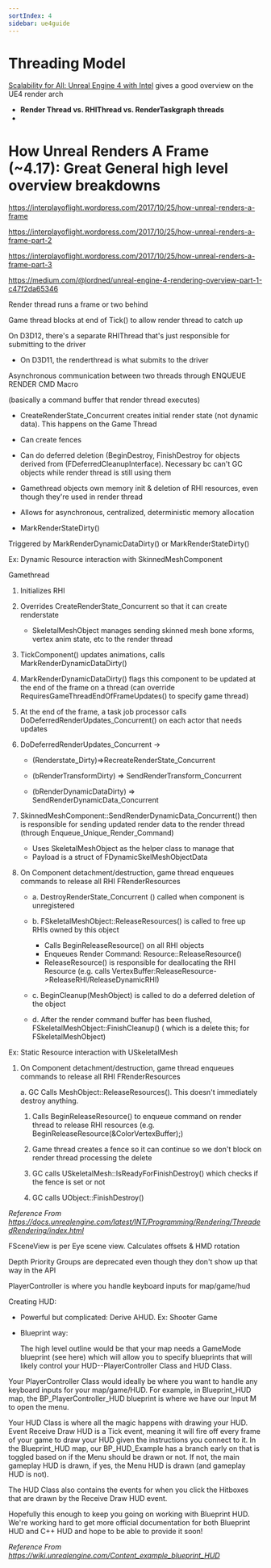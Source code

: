 ```yaml
---
sortIndex: 4
sidebar: ue4guide
---
```


# Threading Model

[Scalability for All: Unreal Engine 4 with Intel](https://www.slideshare.net/IntelSoftware/scalability-for-all-unreal-engine-4-with-intel) gives a good overview on the UE4 render arch

- **Render Thread vs. RHIThread vs. RenderTaskgraph threads**
-

# How Unreal Renders A Frame (~4.17): Great General high level overview breakdowns

<https://interplayoflight.wordpress.com/2017/10/25/how-unreal-renders-a-frame>

<https://interplayoflight.wordpress.com/2017/10/25/how-unreal-renders-a-frame-part-2>

<https://interplayoflight.wordpress.com/2017/10/25/how-unreal-renders-a-frame-part-3>

<https://medium.com/@lordned/unreal-engine-4-rendering-overview-part-1-c47f2da65346>

Render thread runs a frame or two behind

Game thread blocks at end of Tick() to allow render thread to catch up

On D3D12, there's a separate RHIThread that's just responsible for submitting to the driver

- On D3D11, the renderthread is what submits to the driver

Asynchronous communication between two threads through ENQUEUE RENDER CMD Macro

(basically a command buffer that render thread executes)

- CreateRenderState_Concurrent creates initial render state (not dynamic data). This happens on the Game Thread

- Can create fences

- Can do deferred deletion (BeginDestroy, FinishDestroy for objects derived from (FDeferredCleanupInterface). Necessary bc can't GC objects while render thread is still using them

- Gamethread objects own memory init & deletion of RHI resources, even though they're used in render thread

- Allows for asynchronous, centralized, deterministic memory allocation

- MarkRenderStateDirty()

Triggered by MarkRenderDynamicDataDirty() or MarkRenderStateDirty()

Ex: Dynamic Resource interaction with SkinnedMeshComponent

Gamethread

1. Initializes RHI

1. Overrides CreateRenderState_Concurrent so that it can create renderstate

   - SkeletalMeshObject manages sending skinned mesh bone xforms, vertex anim state, etc to the render thread

1. TickComponent() updates animations, calls MarkRenderDynamicDataDirty()

1. MarkRenderDynamicDataDirty() flags this component to be updated at the end of the frame on a thread (can override RequiresGameThreadEndOfFrameUpdates() to specify game thread)

1. At the end of the frame, a task job processor calls DoDeferredRenderUpdates_Concurrent() on each actor that needs updates

1. DoDeferredRenderUpdates_Concurrent ->

   - (Renderstate_Dirty)=>RecreateRenderState_Concurrent

   - (bRenderTransformDirty) => SendRenderTransform_Concurrent

   - (bRenderDynamicDataDirty) => SendRenderDynamicData_Concurrent

1. SkinnedMeshComponent::SendRenderDynamicData_Concurrent() then is responsible for sending updated render data to the render thread (through Enqueue_Unique_Render_Command)
   - Uses SkeletalMeshObject as the helper class to manage that
   - Payload is a struct of FDynamicSkelMeshObjectData

1. On Component detachment/destruction, game thread enqueues commands to release all RHI FRenderResources

   - a. DestroyRenderState_Concurrent () called when component is unregistered

   - b. FSkeletalMeshObject::ReleaseResources() is called to free up RHIs owned by this object
     - Calls BeginReleaseResource() on all RHI objects
     - Enqueues Render Command: Resource::ReleaseResource()
     - ReleaseResource() is responsible for deallocating the RHI Resource (e.g. calls VertexBuffer:ReleaseResource->ReleaseRHI/ReleaseDynamicRHI)

   - c. BeginCleanup(MeshObject) is called to do a deferred deletion of the object

   - d. After the render command buffer has been flushed, FSkeletalMeshObject::FinishCleanup() ( which is a delete this; for FSkeletalMeshObject)

Ex: Static Resource interaction with USkeletalMesh

1. On Component detachment/destruction, game thread enqueues commands to release all RHI FRenderResources

   a. GC Calls MeshObject::ReleaseResources(). This doesn't immediately destroy anything.

   1. Calls BeginReleaseResource() to enqueue command on render thread to release RHI resources (e.g. BeginReleaseResource(&ColorVertexBuffer);)

   1. Game thread creates a fence so it can continue so we don't block on render thread processing the delete

   1. GC calls USkeletalMesh::IsReadyForFinishDestroy() which checks if the fence is set or not

   1. GC calls UObject::FinishDestroy()

*Reference From <https://docs.unrealengine.com/latest/INT/Programming/Rendering/ThreadedRendering/index.html>*

FSceneView is per Eye scene view. Calculates offsets & HMD rotation

Depth Priority Groups are deprecated even though they don't show up that way in the API

PlayerController is where you handle keyboard inputs for map/game/hud

Creating HUD:

- Powerful but complicated: Derive AHUD. Ex: Shooter Game

- Blueprint way:

  The high level outline would be that your map needs a GameMode blueprint (see here) which will allow you to specify blueprints that will likely control your HUD--PlayerController Class and HUD Class.

Your PlayerController Class would ideally be where you want to handle any keyboard inputs for your map/game/HUD. For example, in Blueprint_HUD map, the BP_PlayerController_HUD blueprint is where we have our Input M to open the menu.

Your HUD Class is where all the magic happens with drawing your HUD. Event Receive Draw HUD is a Tick event, meaning it will fire off every frame of your game to draw your HUD given the instructions you connect to it. In the Blueprint_HUD map, our BP_HUD_Example has a branch early on that is toggled based on if the Menu should be drawn or not. If not, the main gameplay HUD is drawn, if yes, the Menu HUD is drawn (and gameplay HUD is not).

The HUD Class also contains the events for when you click the Hitboxes that are drawn by the Receive Draw HUD event.

Hopefully this enough to keep you going on working with Blueprint HUD. We're working hard to get more official documentation for both Blueprint HUD and C++ HUD and hope to be able to provide it soon!

*Reference From <https://wiki.unrealengine.com/Content_example_blueprint_HUD>*
